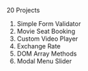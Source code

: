 20 Projects

1. Simple Form Validator
2. Movie Seat Booking
3. Custom Video Player
4. Exchange Rate
5. DOM Array Methods
6. Modal Menu Slider